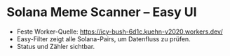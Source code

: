 # Solana Meme Scanner – Easy UI
- Feste Worker-Quelle: https://icy-bush-6d1c.kuehn-v2020.workers.dev/
- Easy-Filter zeigt alle Solana-Pairs, um Datenfluss zu prüfen.
- Status und Zähler sichtbar.

